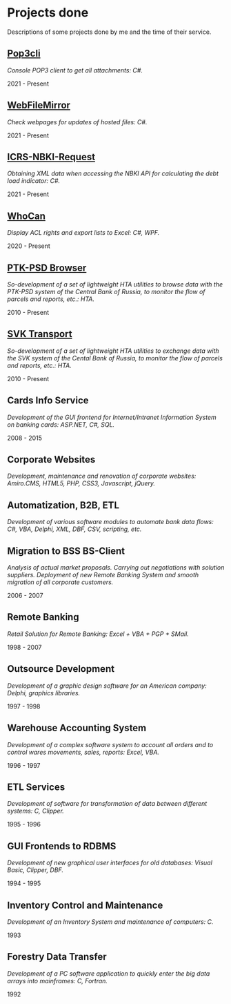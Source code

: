 ---
---
Projects done
=============

Descriptions of some projects done by me and the time of their service.

## [Pop3cli](/Pop3cli)

*Console POP3 client to get all attachments: C#.*

2021 - Present

## [WebFileMirror](/WebFileMirror)

*Check webpages for updates of hosted files: C#.*

2021 - Present

## [ICRS-NBKI-Request](/ICRS-NBKI-Request)

*Obtaining XML data when accessing the NBKI API for calculating the debt
load indicator: C#.*

2021 - Present

## [WhoCan](/WhoCan)

*Display ACL rights and export lists to Excel: C#, WPF.*

2020 - Present

## [PTK-PSD Browser](/PTK-PSD-Browser-hta)

*So-development of a set of lightweight HTA utilities to browse data with the 
PTK-PSD system of the Central Bank of Russia, to monitor the flow of parcels 
and reports, etc.: HTA.*

2010 - Present

## [SVK Transport](/SVK-Transport-hta)

*So-development of a set of lightweight HTA utilities to exchange data with 
the SVK system of the Cental Bank of Russia, to monitor the flow of parcels 
and reports, etc.: HTA.*

2010 - Present

## Cards Info Service

*Development of the GUI frontend for Internet/Intranet Information System on 
banking cards: ASP.NET, C#, SQL.*

2008 - 2015

## Corporate Websites

*Development, maintenance and renovation of corporate websites: 
Amiro.CMS, HTML5, PHP, CSS3, Javascript, jQuery.*

## Automatization, B2B, ETL

*Development of various software modules to automate bank data flows: 
C#, VBA, Delphi, XML, DBF, CSV, scripting, etc.*

## Migration to BSS BS-Client

*Analysis of actual market proposals. Carrying out negotiations with solution 
suppliers. Deployment of new Remote Banking System and smooth migration of 
all corporate customers.*

2006 - 2007

## Remote Banking

*Retail Solution for Remote Banking: Excel + VBA + PGP + SMail.*

1998 - 2007

## Outsource Development

*Development of a graphic design software for an American company: 
Delphi, graphics libraries.*

1997 - 1998

## Warehouse Accounting System

*Development of a complex software system to account all orders and to control 
wares movements, sales, reports: Excel, VBA.*

1996 - 1997

## ETL Services

*Development of software for transformation of data between different systems: 
C, Clipper.*

1995 - 1996

## GUI Frontends to RDBMS

*Development of new graphical user interfaces for old databases: 
Visual Basic, Clipper, DBF.*

1994 - 1995

## Inventory Control and Maintenance

*Development of an Inventory System and maintenance of computers: C.*

1993

## Forestry Data Transfer

*Development of a PC software application to quickly enter the big data arrays 
into mainframes: C, Fortran.*

1992
